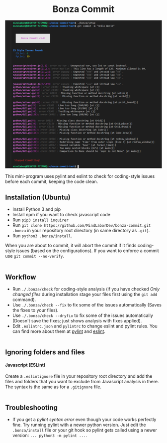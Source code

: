 <h1 align="center">
  <b>Bonza Commit</b>
</h1>

![](https://raw.githubusercontent.com/MindLaborDev/bonza-commit/main/preview.png)

This mini-program uses pylint and eslint to check for coding-style issues before each commit, keeping the code clean.

## Installation (Ubuntu)
 * Install Python 3 and pip
 * Install npm if you want to check javascript code
 * Run `pip3 install inquirer`
 * Run `git clone https://github.com/MindLaborDev/bonza-commit.git .bonza` in your repository root directory (in same directory as `.git`).
 * Run `python3 .bonza/install`.

When you are about to commit, it will abort the commit if it finds coding-style issues (based on the configurations). If you want to enforce a commit use `git commit --no-verify`.
<br>&nbsp;
 

## Workflow
 * Run `./.bonza/check` for coding-style analysis (if you have checked *Only changed files* during installation stage your files first using the `git add` command).
 * Use `./.bonza/check --fix` to fix some of the issues automatically (Saves the fixes to your files).
 * Use `./.bonza/check --dryfix` to fix some of the issues automatically (Doesn't save the fixes; just shows analysis with fixes applied).
 * Edit `.eslintrc.json` and `pylintrc` to change eslint and pylint rules. You can find more about them at [pylint](http://pylint.pycqa.org/en/latest/technical_reference/features.html) and [eslint](https://eslint.org/docs/rules/).
<br>&nbsp;


## Ignoring folders and files

#### Javascript (ESLint)
Create a `.eslintignore` file in your repository root directory and add the files and folders that you want to exclude from Javascript analysis in there. The syntax is the same as for a `.gitignore` file.
<br>&nbsp;

## Troubleshooting
 * If you get a _pylint syntax error_ even though your code works perfectly fine. Try running pylint with a newer python version. Just edit the `.bonza/install` file or your git hook so pylint gets called using a newer version: `... python3 -m pylint ...`.    

